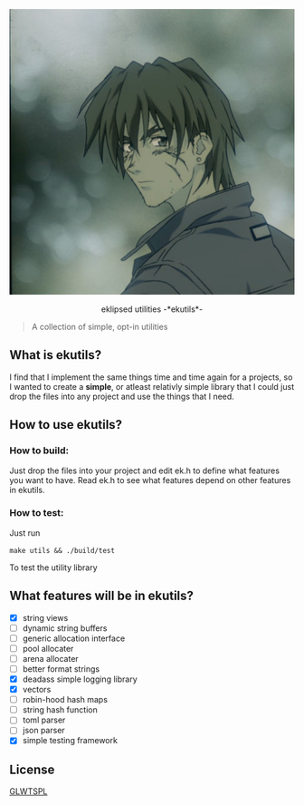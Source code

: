 ![eklipsed](/eklipsed.jpg)
<p align="center">eklipsed utilities -*ekutils*-</p>

> A collection of simple, opt-in utilities

## What is ekutils?
I find that I implement the same things time and time again for a projects, so
I wanted to create a **simple**, or atleast relativly simple library that I
could just drop the files into any project and use the things that I need.

## How to use ekutils?
### How to build:
Just drop the files into your project and edit ek.h to define what features
you want to have. Read ek.h to see what features depend on other features in
ekutils.

### How to test:
Just run
```
make utils && ./build/test
```
To test the utility library

## What features will be in ekutils?
- [x] string views
- [ ] dynamic string buffers
- [ ] generic allocation interface
- [ ] pool allocater
- [ ] arena allocater
- [ ] better format strings
- [x] deadass simple logging library
- [x] vectors
- [ ] robin-hood hash maps
- [ ] string hash function
- [ ] toml parser
- [ ] json parser
- [x] simple testing framework

## License
[GLWTSPL](/LICENSE)


